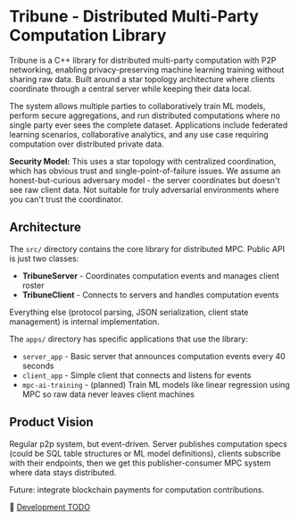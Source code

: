 
# Tribune - Distributed Multi-Party Computation Library

Tribune is a C++ library for distributed multi-party computation with P2P networking, enabling privacy-preserving machine learning training without sharing raw data. Built around a star topology architecture where clients coordinate through a central server while keeping their data local.

The system allows multiple parties to collaboratively train ML models, perform secure aggregations, and run distributed computations where no single party ever sees the complete dataset. Applications include federated learning scenarios, collaborative analytics, and any use case requiring computation over distributed private data.

**Security Model:** This uses a star topology with centralized coordination, which has obvious trust and single-point-of-failure issues. We assume an honest-but-curious adversary model - the server coordinates but doesn't see raw client data. Not suitable for truly adversarial environments where you can't trust the coordinator.

## Architecture

The `src/` directory contains the core library for distributed MPC. Public API is just two classes:
- **TribuneServer** - Coordinates computation events and manages client roster
- **TribuneClient** - Connects to servers and handles computation events

Everything else (protocol parsing, JSON serialization, client state management) is internal implementation.

The `apps/` directory has specific applications that use the library:
- `server_app` - Basic server that announces computation events every 40 seconds
- `client_app` - Simple client that connects and listens for events
- `mpc-ai-training` - (planned) Train ML models like linear regression using MPC so raw data never leaves client machines

## Product Vision

Regular p2p system, but event-driven. Server publishes computation specs (could be SQL table structures or ML model definitions), clients subscribe with their endpoints, then we get this publisher-consumer MPC system where data stays distributed.

Future: integrate blockchain payments for computation contributions.

:pushpin: [Development TODO](https://github.com/frederikgramkortegaard/tribune/blob/master/TODO.md)
